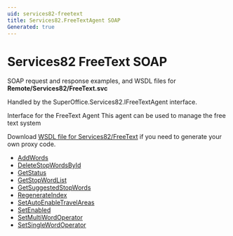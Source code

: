 ```yaml
---
uid: services82-freetext
title: Services82.FreeTextAgent SOAP
Generated: true
---
```


# Services82 FreeText SOAP

SOAP request and response examples, and WSDL files for **Remote/Services82/FreeText.svc**

Handled by the <see cref="T:SuperOffice.Services82.IFreeTextAgent">SuperOffice.Services82.IFreeTextAgent</see> interface.

Interface for the FreeText Agent
This agent can be used to manage the free text system

Download [WSDL file for Services82/FreeText](../Services82-FreeText.md) if you need to generate your own proxy code.

* [AddWords](AddWords.md)
* [DeleteStopWordsById](DeleteStopWordsById.md)
* [GetStatus](GetStatus.md)
* [GetStopWordList](GetStopWordList.md)
* [GetSuggestedStopWords](GetSuggestedStopWords.md)
* [RegenerateIndex](RegenerateIndex.md)
* [SetAutoEnableTravelAreas](SetAutoEnableTravelAreas.md)
* [SetEnabled](SetEnabled.md)
* [SetMultiWordOperator](SetMultiWordOperator.md)
* [SetSingleWordOperator](SetSingleWordOperator.md)
